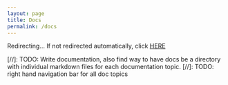 ```yaml
---
layout: page
title: Docs
permalink: /docs
---
```


Redirecting... If not redirected automatically, click [HERE](/AddingOrEditing)

[//]: TODO: Write documentation, also find way to have docs be a directory with individual markdown files for each documentation topic.
[//]: TODO: right hand navigation bar for all doc topics